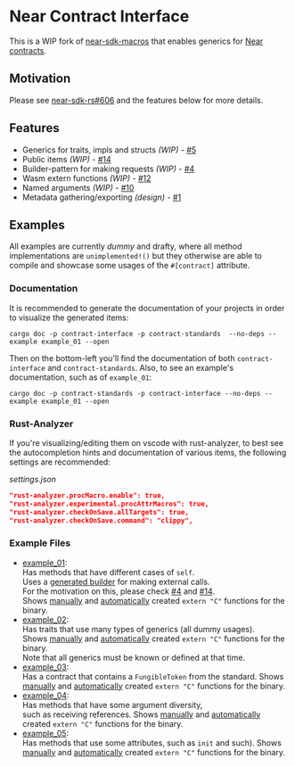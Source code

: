 # Near Contract Interface

This is a WIP fork of [near-sdk-macros](https://github.com/near/near-sdk-rs/tree/master/near-sdk-macros) that enables generics for [Near contracts](https://docs.near.org/docs/develop/contracts/overview).

## Motivation

Please see [near-sdk-rs#606](https://github.com/near/near-sdk-rs/issues/606) and the features below for more details.

## Features

- Generics for traits, impls and structs _(WIP)_ - [#5](https://github.com/chikai-io/contract-interface/issues/5)
- Public items _(WIP)_ - [#14](https://github.com/chikai-io/contract-interface/issues/14)
- Builder-pattern for making requests _(WIP)_ - [#4](https://github.com/chikai-io/contract-interface/issues/4)
- Wasm extern functions _(WIP)_ - [#12](https://github.com/chikai-io/contract-interface/issues/12)
- Named arguments _(WIP)_ - [#10](https://github.com/chikai-io/contract-interface/issues/13)
- Metadata gathering/exporting _(design)_ - [#1](https://github.com/chikai-io/contract-interface/issues/1)

## Examples

All examples are currently _dummy_ and drafty, where all method implementations are `unimplemented!()` but they otherwise are able to compile and showcase some usages of the `#[contract]` attribute.  

### Documentation

It is recommended to generate the documentation of your projects in order to visualize the generated items:

```console
cargo doc -p contract-interface -p contract-standards  --no-deps --example example_01 --open
```

Then on the bottom-left you'll find the documentation of both `contract-interface` and `contract-standards`. Also, to see an example's documentation, such as of `example_01`:

```console
cargo doc -p contract-standards -p contract-interface --no-deps --example example_01 --open
```

### Rust-Analyzer

If you're visualizing/editing them on vscode with rust-analyzer, to best see the autocompletion hints and documentation of various items, the following settings are recommended:

_settings.json_
```json
"rust-analyzer.procMacro.enable": true,
"rust-analyzer.experimental.procAttrMacros": true,
"rust-analyzer.checkOnSave.allTargets": true,
"rust-analyzer.checkOnSave.command": "clippy",
```

### Example Files

- [example_01](./examples/example_01/lib.rs):  
  Has methods that have different cases of `self`.  
  Uses a [generated builder](./examples/example_01/client.rs) for making external calls.  
  For the motivation on this, please check [#4](https://github.com/chikai-io/contract-interface/issues/4) and [#14](https://github.com/chikai-io/contract-interface/issues/14).  
  Shows [manually](./examples/example_01/api_manual.rs) and [automatically](./examples/example_01/api.rs) created `extern "C"` functions for the binary.  
- [example_02](./examples/example_02/lib.rs):  
  Has traits that use many types of generics (all dummy usages).  
  Shows [manually](./examples/example_02/api_manual.rs) and [automatically](./examples/example_02/api.rs) created `extern "C"` functions for the binary.  
  Note that all generics must be known or defined at that time.
- [example_03](./examples/example_03/lib.rs):  
  Has a contract that contains a `FungibleToken` from the standard.
  Shows [manually](./examples/example_03/api_manual.rs) and [automatically](./examples/example_03/api.rs) created `extern "C"` functions for the binary.  
- [example_04](./examples/example_04/lib.rs):  
  Has methods that have some argument diversity,  
  such as receiving references.
  Shows [manually](./examples/example_04/api_manual.rs) and [automatically](./examples/example_04/api.rs) created `extern "C"` functions for the binary.  
- [example_05](./examples/example_05/lib.rs):  
  Has methods that use some attributes, such as `init` and such).
  Shows [manually](./examples/example_05/api_manual.rs) and [automatically](./examples/example_05/api.rs) created `extern "C"` functions for the binary.  
